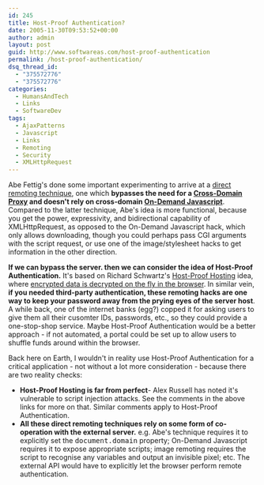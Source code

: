 ```yaml
---
id: 245
title: Host-Proof Authentication?
date: 2005-11-30T09:53:52+00:00
author: admin
layout: post
guid: http://www.softwareas.com/host-proof-authentication
permalink: /host-proof-authentication/
dsq_thread_id:
  - "375572776"
  - "375572776"
categories:
  - HumansAndTech
  - Links
  - SoftwareDev
tags:
  - AjaxPatterns
  - Javascript
  - Links
  - Remoting
  - Security
  - XMLHttpRequest
---
```

Abe Fettig's done some important experimenting to arrive at a [direct remoting technique](http://fettig.net/weblog/2005/11/28/how-to-make-xmlhttprequest-connections-to-another-server-in-your-domain/), one which **bypasses the need for a [Cross-Domain Proxy](http://ajaxpatterns.org/Cross-Domain_Proxy) and doesn't rely on cross-domain [On-Demand Javascript](http://ajaxpatterns.org/On-Demand_Javascript)**. Compared to the latter technique, Abe's idea is more functional, because you get the power, expressivity, and bidirectional capability of XMLHttpRequest, as opposed to the On-Demand Javascript hack, which only allows downloading, though you could perhaps pass CGI arguments with the script request, or use one of the image/stylesheet hacks to get information in the other direction.

**If we can bypass the server. then we can consider the idea of Host-Proof Authentication.** It's based on Richard Schwartz's [Host-Proof Hosting](http://smokey.rhs.com/web/blog/PowerOfTheSchwartz.nsf/d6plinks/RSCZ-6C5G54) idea, where [encrypted data is decrypted on the fly in the browser](http://ajaxpatterns.org/Host-Proof_Hosting). In similar vein, **if you needed third-party authentication, these remoting hacks are one way to keep your password away from the prying eyes of the server host**. A while back, one of the internet banks (egg?) copped it for asking users to give them all their cusomter IDs, passwords, etc., so they could provide a one-stop-shop service. Maybe Host-Proof Authentication would be a better approach - if not automated, a portal could be set up to allow users to shuffle funds around within the browser.

Back here on Earth, I wouldn't in reality use Host-Proof Authentication for a critical application - not without a lot more consideration - because there are two reality checks:

* **Host-Proof Hosting is far from perfect**- Alex Russell has noted it's vulnerable to script injection attacks. See the comments in the above links for more on that. Similar comments apply to Host-Proof Authentication.
* **All these direct remoting techniques rely on some form of co-operation with the external server.** e.g. Abe's technique requires it to explicitly set the <tt>document.domain</tt> property; On-Demand Javascript requires it to expose appropriate scripts; image remoting requires the script to recognise any variables and output an invisible pixel; etc. The external API would have to explicitly let the browser perform remote authentication.
